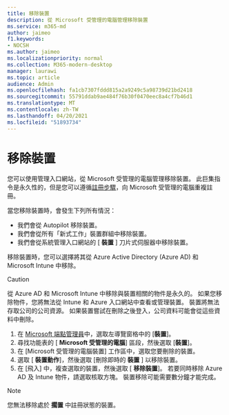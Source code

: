 ```yaml
---
title: 移除裝置
description: 從 Microsoft 受管理的電腦管理移除裝置
ms.service: m365-md
author: jaimeo
f1.keywords:
- NOCSH
ms.author: jaimeo
ms.localizationpriority: normal
ms.collection: M365-modern-desktop
manager: laurawi
ms.topic: article
audience: Admin
ms.openlocfilehash: fa1cb7307fddd815a2a9249c5a98739d21bd2418
ms.sourcegitcommit: 55791ddab9ae484f76b30f0470eec8a4cf7b46d1
ms.translationtype: MT
ms.contentlocale: zh-TW
ms.lasthandoff: 04/20/2021
ms.locfileid: "51893734"
---
```

# <a name="remove-devices"></a>移除裝置

您可以使用管理入口網站，從 Microsoft 受管理的電腦管理移除裝置。 此巨集指令是永久性的，但是您可以遵循[註冊步驟](../get-started/register-devices-self.md)，向 Microsoft 受管理的電腦重複註冊。

當您移除裝置時，會發生下列所有情況：

- 我們會從 Autopilot 移除裝置。
- 我們會從所有「新式工作」裝置群組中移除裝置。
- 我們會從系統管理入口網站的 [ **裝置** ] 刀片式伺服器中移除裝置。

移除裝置時，您可以選擇將其從 Azure Active Directory (Azure AD) 和 Microsoft Intune 中移除。
 
> [!CAUTION]
> 從 Azure AD 和 Microsoft Intune 中移除與裝置相關的物件是永久的。 如果您移除物件，您將無法從 Intune 和 Azure 入口網站中查看或管理裝置。 裝置將無法存取公司的公司資源。 如果裝置嘗試在刪除之後登入，公司資料可能會從這些資料中刪除。

1. 在 [Microsoft 端點管理員](https://endpoint.microsoft.com/)中，選取左導覽窗格中的 [**裝置**]。
2. 尋找功能表的 [ **Microsoft 受管理的電腦**] 區段，然後選取 [**裝置**]。
3. 在 [Microsoft 受管理的電腦裝置] 工作區中，選取您要刪除的裝置。
4. 選取 [ **裝置動作**]，然後選取 [刪除即時的 **裝置** ] 以移除裝置。
5. 在 [飛入] 中，複查選取的裝置，然後選取 [ **移除裝置**]。 若要同時移除 Azure AD 及 Intune 物件，請選取核取方塊。 裝置移除可能需要數分鐘才能完成。

> [!NOTE]
> 您無法移除處於 **擱置** 中註冊狀態的裝置。
